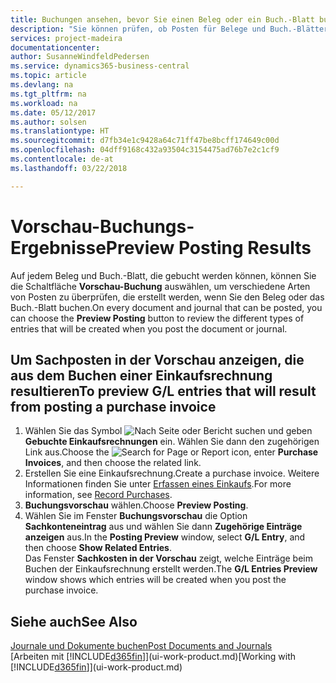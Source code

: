 ```yaml
---
title: Buchungen ansehen, bevor Sie einen Beleg oder ein Buch.-Blatt buchen | Microsoft Docs
description: "Sie können prüfen, ob Posten für Belege und Buch.-Blätter fehlerfrei sind, bevor sie auf das Sachkonto buchen."
services: project-madeira
documentationcenter: 
author: SusanneWindfeldPedersen
ms.service: dynamics365-business-central
ms.topic: article
ms.devlang: na
ms.tgt_pltfrm: na
ms.workload: na
ms.date: 05/12/2017
ms.author: solsen
ms.translationtype: HT
ms.sourcegitcommit: d7fb34e1c9428a64c71ff47be8bcff174649c00d
ms.openlocfilehash: 04dff9168c432a93504c3154475ad76b7e2c1cf9
ms.contentlocale: de-at
ms.lasthandoff: 03/22/2018

---
```

# <a name="preview-posting-results"></a><span data-ttu-id="a3b14-103">Vorschau-Buchungs-Ergebnisse</span><span class="sxs-lookup"><span data-stu-id="a3b14-103">Preview Posting Results</span></span>
<span data-ttu-id="a3b14-104">Auf jedem Beleg und Buch.-Blatt, die gebucht werden können, können Sie die Schaltfläche **Vorschau-Buchung** auswählen, um verschiedene Arten von Posten zu überprüfen, die erstellt werden, wenn Sie den Beleg oder das Buch.-Blatt buchen.</span><span class="sxs-lookup"><span data-stu-id="a3b14-104">On every document and journal that can be posted, you can choose the **Preview Posting** button to review the different types of entries that will be created when you post the document or journal.</span></span>

## <a name="to-preview-gl-entries-that-will-result-from-posting-a-purchase-invoice"></a><span data-ttu-id="a3b14-105">Um Sachposten in der Vorschau anzeigen, die aus dem Buchen einer Einkaufsrechnung resultieren</span><span class="sxs-lookup"><span data-stu-id="a3b14-105">To preview G/L entries that will result from posting a purchase invoice</span></span>
1. <span data-ttu-id="a3b14-106">Wählen Sie das Symbol ![Nach Seite oder Bericht suchen](media/ui-search/search_small.png "Nach Seite oder Bericht suchen") und geben **Gebuchte Einkaufsrechnungen** ein. Wählen Sie dann den zugehörigen Link aus.</span><span class="sxs-lookup"><span data-stu-id="a3b14-106">Choose the ![Search for Page or Report](media/ui-search/search_small.png "Search for Page or Report icon") icon, enter **Purchase Invoices**, and then choose the related link.</span></span>
2. <span data-ttu-id="a3b14-107">Erstellen Sie eine Einkaufsrechnung.</span><span class="sxs-lookup"><span data-stu-id="a3b14-107">Create a purchase invoice.</span></span> <span data-ttu-id="a3b14-108">Weitere Informationen finden Sie unter [Erfassen eines Einkaufs](purchasing-how-record-purchases.md).</span><span class="sxs-lookup"><span data-stu-id="a3b14-108">For more information, see [Record Purchases](purchasing-how-record-purchases.md).</span></span>
3. <span data-ttu-id="a3b14-109">**Buchungsvorschau** wählen.</span><span class="sxs-lookup"><span data-stu-id="a3b14-109">Choose **Preview Posting**.</span></span>
4. <span data-ttu-id="a3b14-110">Wählen Sie im Fenster **Buchungsvorschau** die Option **Sachkonteneintrag** aus und wählen Sie dann **Zugehörige Einträge anzeigen** aus.</span><span class="sxs-lookup"><span data-stu-id="a3b14-110">In the **Posting Preview** window, select **G/L Entry**, and then choose **Show Related Entries**.</span></span>  
   <span data-ttu-id="a3b14-111">Das Fenster **Sachkosten in der Vorschau** zeigt, welche Einträge beim Buchen der Einkaufsrechnung erstellt werden.</span><span class="sxs-lookup"><span data-stu-id="a3b14-111">The **G/L Entries Preview** window shows which entries will be created when you post the purchase invoice.</span></span>

## <a name="see-also"></a><span data-ttu-id="a3b14-112">Siehe auch</span><span class="sxs-lookup"><span data-stu-id="a3b14-112">See Also</span></span>
[<span data-ttu-id="a3b14-113">Journale und Dokumente buchen</span><span class="sxs-lookup"><span data-stu-id="a3b14-113">Post Documents and Journals</span></span>](ui-post-documents-journals.md)  
<span data-ttu-id="a3b14-114">[Arbeiten mit [!INCLUDE[d365fin](includes/d365fin_md.md)]](ui-work-product.md)</span><span class="sxs-lookup"><span data-stu-id="a3b14-114">[Working with [!INCLUDE[d365fin](includes/d365fin_md.md)]](ui-work-product.md)</span></span>



